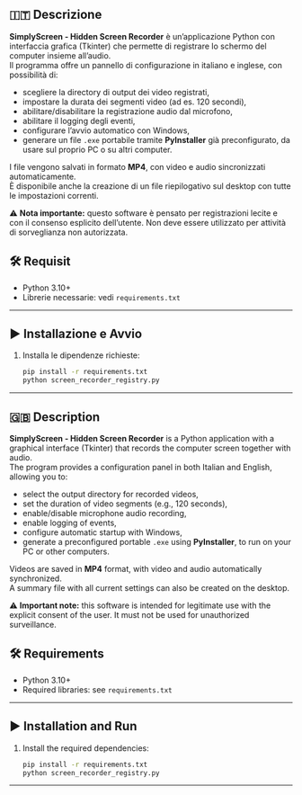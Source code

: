 ## 🇮🇹 Descrizione

**SimplyScreen - Hidden Screen Recorder** è un’applicazione Python con interfaccia grafica (Tkinter) che permette di registrare lo schermo del computer insieme all’audio.  
Il programma offre un pannello di configurazione in italiano e inglese, con possibilità di:

- scegliere la directory di output dei video registrati,  
- impostare la durata dei segmenti video (ad es. 120 secondi),  
- abilitare/disabilitare la registrazione audio dal microfono,  
- abilitare il logging degli eventi,  
- configurare l’avvio automatico con Windows,  
- generare un file `.exe` portabile tramite **PyInstaller** già preconfigurato, da usare sul proprio PC o su altri computer.  

I file vengono salvati in formato **MP4**, con video e audio sincronizzati automaticamente.  
È disponibile anche la creazione di un file riepilogativo sul desktop con tutte le impostazioni correnti.  

⚠️ **Nota importante:** questo software è pensato per registrazioni lecite e con il consenso esplicito dell’utente. Non deve essere utilizzato per attività di sorveglianza non autorizzata.

## 🛠 Requisit

- Python 3.10+  
- Librerie necessarie: vedi `requirements.txt`  

---

## ▶️ Installazione e Avvio

1. Installa le dipendenze richieste:
   ```bash
   pip install -r requirements.txt
   python screen_recorder_registry.py

---

## 🇬🇧 Description

**SimplyScreen - Hidden Screen Recorder** is a Python application with a graphical interface (Tkinter) that records the computer screen together with audio.  
The program provides a configuration panel in both Italian and English, allowing you to:

- select the output directory for recorded videos,  
- set the duration of video segments (e.g., 120 seconds),  
- enable/disable microphone audio recording,  
- enable logging of events,  
- configure automatic startup with Windows,  
- generate a preconfigured portable `.exe` using **PyInstaller**, to run on your PC or other computers.  

Videos are saved in **MP4** format, with video and audio automatically synchronized.  
A summary file with all current settings can also be created on the desktop.  

⚠️ **Important note:** this software is intended for legitimate use with the explicit consent of the user. It must not be used for unauthorized surveillance.

## 🛠 Requirements

- Python 3.10+  
- Required libraries: see `requirements.txt`  

---

## ▶️ Installation and Run

1. Install the required dependencies:
   ```bash
   pip install -r requirements.txt
   python screen_recorder_registry.py

---
